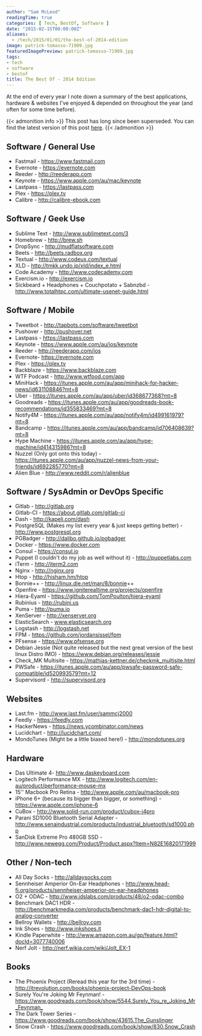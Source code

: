 ```yaml
---
author: "Sam McLeod"
readingTime: true
categories: [ Tech, BestOf, Software ]
date: "2015-02-15T00:00:00Z"
aliases:
  - /tech/2015/01/01/the-best-of-2014-edition
image: patrick-tomasso-71909.jpg
featuredImagePreview: patrick-tomasso-71909.jpg
tags:
- tech
- software
- bestof
title: The Best Of - 2014 Edition
---
```


At the end of every year I note down a summary of the best applications, hardware & websites I've enjoyed & depended on throughout the year (and often for some time before).

{{< admonition info >}}
This post has long since been superseded. You can find the latest version of this post [here](/2022-10-19-apps-of-2022/).
{{< /admonition >}}

## Software / General Use

- Fastmail - <https://www.fastmail.com>
- Evernote - <https://evernote.com>
- Reeder - <http://reederapp.com>
- Keynote - <https://www.apple.com/au/mac/keynote>
- Lastpass - <https://lastpass.com>
- Plex - <https://plex.tv>
- Calibre - <http://calibre-ebook.com>

## Software / Geek Use

- Sublime Text - <http://www.sublimetext.com/3>
- Homebrew - <http://brew.sh>
- DropSync - <http://mudflatsoftware.com>
- Beets - <http://beets.radbox.org>
- Textual - <http://www.codeux.com/textual>
- XLD - <http://tmkk.undo.jp/xld/index_e.html>
- Code Academy - <http://www.codecademy.com>
- Exercism.io - <http://exercism.io>
- Sickbeard + Headphones + Couchpotato + Sabnzbd - <http://www.totalhtpc.com/ultimate-usenet-guide.html>

## Software / Mobile

- Tweetbot - <http://tapbots.com/software/tweetbot>
- Pushover - <http://pushover.net>
- Lastpass - <https://lastpass.com>
- Keynote - <https://www.apple.com/au/ios/keynote>
- Reeder - <http://reederapp.com/ios>
- Evernote- <https://evernote.com>
- Plex - <https://plex.tv>
- Backblaze - <https://www.backblaze.com>
- WTF Podcast - <http://www.wtfpod.com/app>
- MiniHack - <https://itunes.apple.com/au/app/minihack-for-hacker-news/id631108846?mt=8>
- Uber - <https://itunes.apple.com/au/app/uber/id368677368?mt=8>
- Goodreads - <https://itunes.apple.com/au/app/goodreads-book-recommendations/id355833469?mt=8>
- Notify4M - <https://itunes.apple.com/au/app/notify4m/id499161979?mt=8>
- Bandcamp - <https://itunes.apple.com/au/app/bandcamp/id706408639?mt=8>
- Hype Machine - <https://itunes.apple.com/au/app/hype-machine/id414315986?mt=8>
- Nuzzel (Only got onto this today) - <https://itunes.apple.com/au/app/nuzzel-news-from-your-friends/id692285770?mt=8>
- Alien Blue - <http://www.reddit.com/r/alienblue>

## Software / SysAdmin or DevOps Specific

- Gitlab - <http://gitlab.org>
- Gitlab-CI - <https://about.gitlab.com/gitlab-ci>
- Dash - <http://kapeli.com/dash>
- PostgreSQL (Makes my list every year & just keeps getting better) - <http://www.postgresql.org>
- PGBadger - <http://dalibo.github.io/pgbadger>
- Docker - <https://www.docker.com>
- Consul - <https://consul.io>
- Puppet (I couldn't do my job as well without it) - <http://puppetlabs.com>
- iTerm - <http://iterm2.com>
- Nginx - <http://nginx.org>
- Htop - <http://hisham.hm/htop>
- Bonnie++ - <http://linux.die.net/man/8/bonnie>++
- Openfire - <https://www.igniterealtime.org/projects/openfire>
- Hiera-Eyaml - <https://github.com/TomPoulton/hiera-eyaml>
- Rubinius - <http://rubini.us>
- Puma - <http://puma.io>
- XenServer - <http://xenserver.org>
- ElasticSearch - www.elasticsearch.org
- Logstash - <http://logstash.net>
- FPM - <https://github.com/jordansissel/fpm>
- PFsense - <https://www.pfsense.org>
- Debian Jessie (Not quite released but the next great version of the best linux Distro IMO) - <https://www.debian.org/releases/jessie>
- Check_MK Multisite - <https://mathias-kettner.de/checkmk_multisite.html>
- PWSafe - <https://itunes.apple.com/au/app/pwsafe-password-safe-compatible/id520993579?mt=12>
- Supervisord - <http://supervisord.org>

## Websites

- Last.fm - <http://www.last.fm/user/sammcj2000>
- Feedly - <https://feedly.com>
- HackerNews - <https://news.ycombinator.com/news>
- Lucidchart - <http://lucidchart.com/>
- MondoTunes (Might be a little biased here!) - <http://mondotunes.org>

## Hardware

- Das Ultimate 4- <http://www.daskeyboard.com>
- Logitech Performance MX - <http://www.logitech.com/en-au/product/performance-mouse-mx>
- 15'' Macbook Pro Retina - <http://www.apple.com/au/macbook-pro>
- iPhone 6+ (because its bigger than bigger, or something) - <https://www.apple.com/iphone-6>
- CuBox - <http://www.solid-run.com/product/cubox-i4pro>
- Parani SD1000 Bluetooth Serial Adapter - <http://www.senaindustrial.com/products/industrial_bluetooth/sd1000.php>
- SanDisk Extreme Pro 480GB SSD - <http://www.newegg.com/Product/Product.aspx?Item=N82E16820171999>

## Other / Non-tech

- All Day Socks - <http://alldaysocks.com>
- Sennheiser Amperior On-Ear Headphones - <http://www.head-fi.org/products/sennheiser-amperior-on-ear-headphones>
- O2 + ODAC - <http://www.jdslabs.com/products/48/o2-odac-combo>
- Benchmark DAC1 HDR - <http://benchmarkmedia.com/products/benchmark-dac1-hdr-digital-to-analog-converter>
- Bellroy Wallets - <http://bellroy.com>
- Ink Shoes - <http://www.inkshoes.it>
- Kindle Paperwhite - <http://www.amazon.com.au/gp/feature.html?docId=3077740006>
- Nerf Jolt - <http://nerf.wikia.com/wiki/Jolt_EX-1>

## Books

- The Phoenix Project (Reread this year for the 3rd time) - <http://itrevolution.com/books/phoenix-project-DevOps-book>
- Surely You're Joking Mr Feynman! - <https://www.goodreads.com/book/show/5544.Surely_You_re_Joking_Mr_Feynman_>
- The Dark Tower Series - <https://www.goodreads.com/book/show/43615.The_Gunslinger>
- Snow Crash - <https://www.goodreads.com/book/show/830.Snow_Crash>
